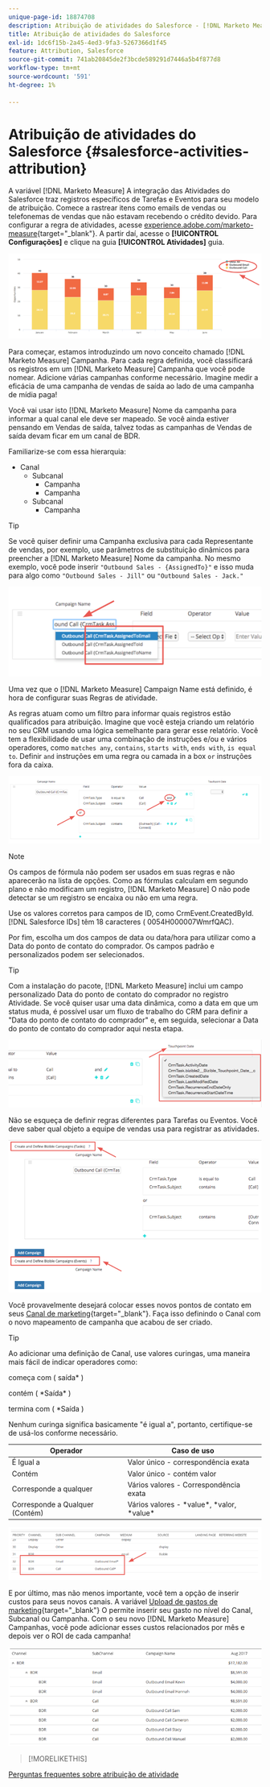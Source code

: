 ```yaml
---
unique-page-id: 18874708
description: Atribuição de atividades do Salesforce - [!DNL Marketo Measure]
title: Atribuição de atividades do Salesforce
exl-id: 1dc6f15b-2a45-4ed3-9fa3-5267366d1f45
feature: Attribution, Salesforce
source-git-commit: 741ab20845de2f3bcde589291d7446a5b4f877d8
workflow-type: tm+mt
source-wordcount: '591'
ht-degree: 1%

---
```


# Atribuição de atividades do Salesforce {#salesforce-activities-attribution}

A variável [!DNL Marketo Measure] A integração das Atividades do Salesforce traz registros específicos de Tarefas e Eventos para seu modelo de atribuição. Comece a rastrear itens como emails de vendas ou telefonemas de vendas que não estavam recebendo o crédito devido. Para configurar a regra de atividades, acesse [experience.adobe.com/marketo-measure](https://experience.adobe.com/marketo-measure){target="_blank"}. A partir daí, acesse o **[!UICONTROL Configurações]** e clique na guia **[!UICONTROL Atividades]** guia.

![](assets/1.png)

Para começar, estamos introduzindo um novo conceito chamado [!DNL Marketo Measure] Campanha. Para cada regra definida, você classificará os registros em um [!DNL Marketo Measure] Campanha que você pode nomear. Adicione várias campanhas conforme necessário. Imagine medir a eficácia de uma campanha de vendas de saída ao lado de uma campanha de mídia paga!

Você vai usar isto [!DNL Marketo Measure] Nome da campanha para informar a qual canal ele deve ser mapeado. Se você ainda estiver pensando em Vendas de saída, talvez todas as campanhas de Vendas de saída devam ficar em um canal de BDR.

Familiarize-se com essa hierarquia:

* Canal
   * Subcanal
      * Campanha
      * Campanha
   * Subcanal
      * Campanha

>[!TIP]
>
>Se você quiser definir uma Campanha exclusiva para cada Representante de vendas, por exemplo, use parâmetros de substituição dinâmicos para preencher a [!DNL Marketo Measure] Nome da campanha. No mesmo exemplo, você pode inserir `"Outbound Sales - {AssignedTo}"` e isso muda para algo como `"Outbound Sales - Jill"` ou `"Outbound Sales - Jack."`

![](assets/2.png)

Uma vez que o [!DNL Marketo Measure] Campaign Name está definido, é hora de configurar suas Regras de atividade.

As regras atuam como um filtro para informar quais registros estão qualificados para atribuição. Imagine que você esteja criando um relatório no seu CRM usando uma lógica semelhante para gerar esse relatório. Você tem a flexibilidade de usar uma combinação de instruções e/ou e vários operadores, como `matches any`, `contains`, `starts with`, `ends with`, `is equal to`. Definir `and` instruções em uma regra ou camada in a box `or` instruções fora da caixa.

![](assets/3.png)

>[!NOTE]
>
>Os campos de fórmula não podem ser usados em suas regras e não aparecerão na lista de opções. Como as fórmulas calculam em segundo plano e não modificam um registro, [!DNL Marketo Measure] O não pode detectar se um registro se encaixa ou não em uma regra.
>
>Use os valores corretos para campos de ID, como CrmEvent.CreatedById. [!DNL Salesforce IDs] têm 18 caracteres ( 0054H000007WmrfQAC).

Por fim, escolha um dos campos de data ou data/hora para utilizar como a Data do ponto de contato do comprador. Os campos padrão e personalizados podem ser selecionados.

>[!TIP]
>
>Com a instalação do pacote, [!DNL Marketo Measure] inclui um campo personalizado Data do ponto de contato do comprador no registro Atividade. Se você quiser usar uma data dinâmica, como a data em que um status muda, é possível usar um fluxo de trabalho do CRM para definir a &quot;Data do ponto de contato do comprador&quot; e, em seguida, selecionar a Data do ponto de contato do comprador aqui nesta etapa.

![](assets/4.png)

Não se esqueça de definir regras diferentes para Tarefas ou Eventos. Você deve saber qual objeto a equipe de vendas usa para registrar as atividades.

![](assets/5.png)

Você provavelmente desejará colocar esses novos pontos de contato em seus [Canal de marketing](https://experience.adobe.com/#/marketo-measure/MyAccount/Business?busView=false&amp;id=10#/!/MyAccount/Business/Account.Settings.SettingsHome?tab=Channels.Online%20Canais){target="_blank"}. Faça isso definindo o Canal com o novo mapeamento de campanha que acabou de ser criado.

>[!TIP]
>
>Ao adicionar uma definição de Canal, use valores curingas, uma maneira mais fácil de indicar operadores como:
>
>começa com ( saída&#42; )
>
contém ( &#42;Saída&#42; )
>
termina com ( &#42;Saída )
>
Nenhum curinga significa basicamente &quot;é igual a&quot;, portanto, certifique-se de usá-los conforme necessário.

| **Operador** | **Caso de uso** |
|---|---|
| É Igual a | Valor único - correspondência exata |
| Contém | Valor único - contém valor |
| Corresponde a qualquer | Vários valores - Correspondência exata |
| Corresponde a Qualquer (Contém) | Vários valores - &#42;value&#42;, &#42;valor, &#42;value&#42; |

![](assets/6.png)

E por último, mas não menos importante, você tem a opção de inserir custos para seus novos canais. A variável [Upload de gastos de marketing](https://experience.adobe.com/#/marketo-measure/MyAccount/Business?busView=false&amp;id=10#/!/MyAccount/Business/Account.Settings.SettingsHome?tab=Reporting.Marketing%20Gastos){target="_blank"} O permite inserir seu gasto no nível do Canal, Subcanal ou Campanha. Com o seu novo [!DNL Marketo Measure] Campanhas, você pode adicionar esses custos relacionados por mês e depois ver o ROI de cada campanha!

![](assets/7.png)

>[!MORELIKETHIS]
>
[Perguntas frequentes sobre atribuição de atividade](/help/advanced-marketo-measure-features/activities-attribution/activities-attribution-faq.md)
